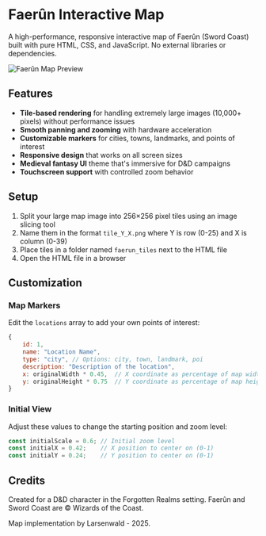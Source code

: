# Faerûn Interactive Map

A high-performance, responsive interactive map of Faerûn (Sword Coast) built with pure HTML, CSS, and JavaScript. No external libraries or dependencies.

![Faerûn Map Preview](https://github.com/user-attachments/assets/2e519454-37e3-47e1-a6ad-d8bcf1ea797d)

## Features

- **Tile-based rendering** for handling extremely large images (10,000+ pixels) without performance issues
- **Smooth panning and zooming** with hardware acceleration
- **Customizable markers** for cities, towns, landmarks, and points of interest
- **Responsive design** that works on all screen sizes
- **Medieval fantasy UI** theme that's immersive for D&D campaigns
- **Touchscreen support** with controlled zoom behavior

## Setup

1. Split your large map image into 256×256 pixel tiles using an image slicing tool
2. Name them in the format `tile_Y_X.png` where Y is row (0-25) and X is column (0-39)
3. Place tiles in a folder named `faerun_tiles` next to the HTML file
4. Open the HTML file in a browser

## Customization

### Map Markers

Edit the `locations` array to add your own points of interest:

```javascript
{
    id: 1,
    name: "Location Name",
    type: "city", // Options: city, town, landmark, poi
    description: "Description of the location",
    x: originalWidth * 0.45,  // X coordinate as percentage of map width
    y: originalHeight * 0.75  // Y coordinate as percentage of map height
}
```

### Initial View

Adjust these values to change the starting position and zoom level:

```javascript
const initialScale = 0.6; // Initial zoom level
const initialX = 0.42;    // X position to center on (0-1)
const initialY = 0.24;    // Y position to center on (0-1)
```

## Credits

Created for a D&D character in the Forgotten Realms setting. Faerûn and Sword Coast are © Wizards of the Coast.

Map implementation by Larsenwald - 2025.
